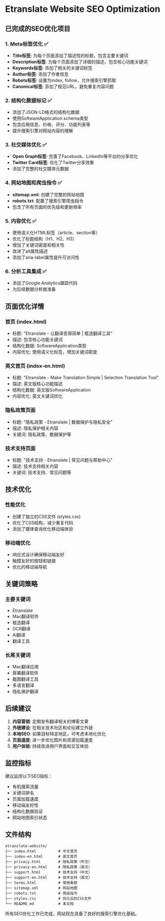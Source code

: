 # Etranslate Website SEO Optimization

## 已完成的SEO优化项目

### 1. Meta标签优化 ✅
- **Title标签**: 为每个页面添加了描述性的标题，包含主要关键词
- **Description标签**: 为每个页面添加了详细的描述，包含核心功能关键词
- **Keywords标签**: 添加了相关的关键词标签
- **Author标签**: 添加了作者信息
- **Robots标签**: 设置为index, follow，允许搜索引擎抓取
- **Canonical标签**: 添加了规范URL，避免重复内容问题

### 2. 结构化数据标记 ✅
- 添加了JSON-LD格式的结构化数据
- 使用SoftwareApplication schema类型
- 包含应用信息、价格、评分、功能列表等
- 提升搜索引擎对网站内容的理解

### 3. 社交媒体优化 ✅
- **Open Graph标签**: 完善了Facebook、LinkedIn等平台的分享优化
- **Twitter Card标签**: 优化了Twitter分享效果
- 添加了完整的社交媒体元数据

### 4. 网站地图和爬虫指令 ✅
- **sitemap.xml**: 创建了完整的网站地图
- **robots.txt**: 配置了搜索引擎爬虫指令
- 包含了所有页面的优先级和更新频率

### 5. 内容优化 ✅
- 使用语义化HTML标签（article、section等）
- 优化了标题结构（H1、H2、H3）
- 增加了关键词密度和相关性
- 改进了alt属性描述
- 添加了aria-label属性提升可访问性

### 6. 分析工具集成 ✅
- 添加了Google Analytics跟踪代码
- 为后续数据分析做准备

## 页面优化详情

### 首页 (index.html)
- 标题: "Etranslate - 让翻译变得简单 | 框选翻译工具"
- 描述: 包含核心功能关键词
- 结构化数据: SoftwareApplication类型
- 内容优化: 使用语义化标签，增加关键词密度

### 英文首页 (index-en.html)
- 标题: "Etranslate - Make Translation Simple | Selection Translation Tool"
- 描述: 英文版核心功能描述
- 结构化数据: 英文版SoftwareApplication
- 内容优化: 英文关键词优化

### 隐私政策页面
- 标题: "隐私政策 - Etranslate | 数据保护与隐私安全"
- 描述: 隐私保护相关内容
- 关键词: 隐私政策、数据保护等

### 技术支持页面
- 标题: "技术支持 - Etranslate | 常见问题与帮助中心"
- 描述: 技术支持相关内容
- 关键词: 技术支持、常见问题等

## 技术优化

### 性能优化
- 创建了独立的CSS文件 (styles.css)
- 优化了CSS结构，减少重复代码
- 添加了媒体查询优化移动端体验

### 移动端优化
- 响应式设计确保移动端友好
- 触摸友好的按钮和链接
- 优化的移动端导航

## 关键词策略

### 主要关键词
- Etranslate
- Mac翻译软件
- 框选翻译
- OCR翻译
- AI翻译
- 翻译工具

### 长尾关键词
- Mac翻译应用
- 屏幕翻译软件
- 截图翻译工具
- 多语言翻译
- 隐私保护翻译

## 后续建议

1. **内容营销**: 定期发布翻译相关的博客文章
2. **外链建设**: 在相关技术社区和论坛建立外链
3. **本地SEO**: 如果目标特定地区，可考虑本地化优化
4. **页面速度**: 进一步优化图片和资源加载速度
5. **用户体验**: 持续改进用户界面和交互体验

## 监控指标

建议监控以下SEO指标：
- 有机搜索流量
- 关键词排名
- 页面加载速度
- 移动端友好性
- 结构化数据验证
- 网站地图索引状态

## 文件结构

```
etranslate-website/
├── index.html          # 中文首页
├── index-en.html       # 英文首页
├── privacy.html        # 隐私政策（中文）
├── privacy-en.html     # 隐私政策（英文）
├── support.html        # 技术支持（中文）
├── support-en.html     # 技术支持（英文）
├── terms.html          # 使用条款
├── sitemap.xml         # 网站地图
├── robots.txt          # 爬虫指令
├── styles.css          # 优化后的CSS文件
└── README.md           # 本文档
```

所有SEO优化工作已完成，网站现在具备了良好的搜索引擎优化基础。
